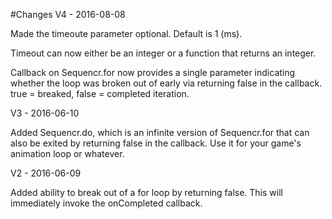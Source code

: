 #Changes
V4 - 2016-08-08

Made the timeoute parameter optional. Default is 1 (ms).

Timeout can now either be an integer or a function that returns an integer.

Callback on Sequencr.for now provides a single parameter indicating whether the loop was broken out of early via returning false in the callback. true = breaked, false = completed iteration.

V3 - 2016-06-10

Added Sequencr.do, which is an infinite version of Sequencr.for that can also be exited by returning false in the callback. Use it for your game's animation loop or whatever.

V2 - 2016-06-09

Added ability to break out of a for loop by returning false. This will immediately invoke the onCompleted callback.
